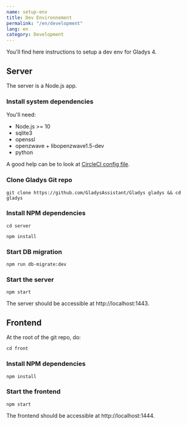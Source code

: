 ```yaml
---
name: setup-env
title: Dev Environnement
permalink: "/en/development"
lang: en
category: Development
---
```


You'll find here instructions to setup a dev env for Gladys 4.

## Server

The server is a Node.js app.

### Install system dependencies

You'll need:

- Node.js >= 10
- sqlite3
- openssl
- openzwave + libopenzwave1.5-dev
- python

A good help can be to look at [CircleCI config file](https://github.com/GladysAssistant/Gladys/blob/master/.circleci/config.yml).

### Clone Gladys Git repo

```
git clone https://github.com/GladysAssistant/Gladys gladys && cd gladys
```

### Install NPM dependencies

```
cd server
```

```
npm install
```

### Start DB migration

```
npm run db-migrate:dev
```

### Start the server

```
npm start
```

The server should be accessible at http://localhost:1443.

## Frontend

At the root of the git repo, do:

```
cd front
```

### Install NPM dependencies

```
npm install
```

### Start the frontend

```
npm start
```

The frontend should be accessible at http://localhost:1444.
